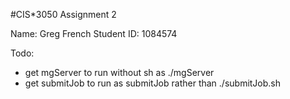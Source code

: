 #CIS*3050 Assignment 2

Name: Greg French
Student ID: 1084574

Todo:
- get mgServer to run without sh as ./mgServer
- get submitJob to run as submitJob rather than ./submitJob.sh
